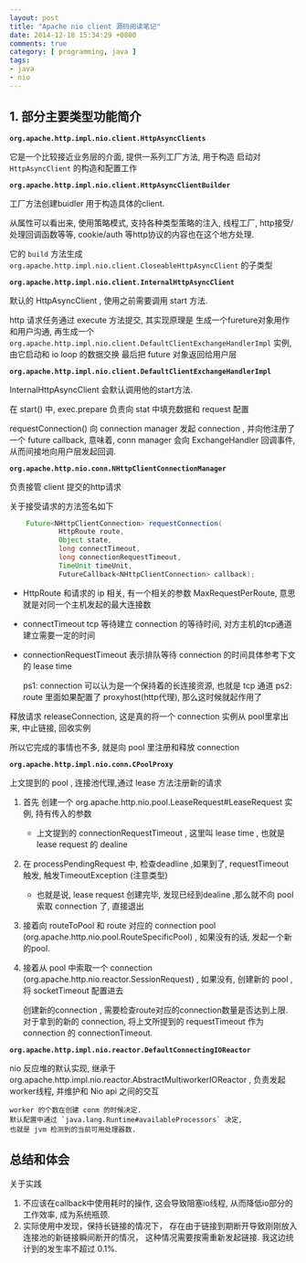 ```yaml
---
layout: post
title: "Apache nio client 源码阅读笔记"
date: 2014-12-18 15:34:29 +0800
comments: true
category: [ programming, java ]
tags: 
- java
- nio
---
```


## 1. 部分主要类型功能简介

**`org.apache.http.impl.nio.client.HttpAsyncClients`**

它是一个比较接近业务层的介面, 提供一系列工厂方法, 用于构造 启动对 `HttpAsyncClient` 的构造和配置工作


**`org.apache.http.impl.nio.client.HttpAsyncClientBuilder`**

工厂方法创建buidler 用于构造具体的client.

从属性可以看出来, 使用策略模式, 支持各种类型策略的注入, 线程工厂, http接受/处理回调函数等等, cookie/auth 等http协议的内容也在这个地方处理.

它的 `build` 方法生成  `org.apache.http.impl.nio.client.CloseableHttpAsyncClient` 的子类型

**`org.apache.http.impl.nio.client.InternalHttpAsyncClient`**

默认的 HttpAsyncClient , 使用之前需要调用 start 方法.

http 请求任务通过 execute 方法提交, 其实现原理是
生成一个fureture对象用作和用户沟通,
再生成一个 `org.apache.http.impl.nio.client.DefaultClientExchangeHandlerImpl` 实例, 由它启动和 io loop 的数据交换
最后把 future 对象返回给用户层

**`org.apache.http.impl.nio.client.DefaultClientExchangeHandlerImpl`**

InternalHttpAsyncClient 会默认调用他的start方法.

在 start() 中, exec.prepare 负责向 stat 中填充数据和 request 配置

requestConnection() 向 connection manager 发起 connection , 并向他注册了一个 future callback, 意味着, conn manager 会向 ExchangeHandler 回调事件, 从而间接地向用户层发起回调.

**`org.apache.http.nio.conn.NHttpClientConnectionManager`**

负责接管 client 提交的http请求

关于接受请求的方法签名如下

```java
    Future<NHttpClientConnection> requestConnection(
            HttpRoute route,
            Object state,
            long connectTimeout,
            long connectionRequestTimeout,
            TimeUnit timeUnit,
            FutureCallback<NHttpClientConnection> callback);
```

* HttpRoute 和请求的 ip 相关, 有一个相关的参数 MaxRequestPerRoute, 意思就是对同一个主机发起的最大连接数
* connectTimeout tcp 等待建立 connection 的等待时间, 对方主机的tcp通道建立需要一定的时间
* connectionRequestTimeout 表示排队等待 connection 的时间具体参考下文的 lease time

    ps1: connection 可以认为是一个保持着的长连接资源, 也就是 tcp 通道
    ps2: route 里面如果配置了 proxyhost(http代理), 那么这时候就起作用了

释放请求 releaseConnection, 这是真的将一个 connection 实例从 pool里拿出来, 中止链接, 回收实例

所以它完成的事情也不多, 就是向 pool 里注册和释放 connection

**`org.apache.http.impl.nio.conn.CPoolProxy`**

上文提到的 pool , 连接池代理,通过 lease 方法注册新的请求

1. 首先 创建一个 org.apache.http.nio.pool.LeaseRequest#LeaseRequest 实例, 持有传入的参数
	* 上文提到的 connectionRequestTimeout , 这里叫 lease time , 也就是 lease request 的 dealine
1. 在 processPendingRequest 中, 检查deadline ,如果到了, requestTimeout 触发, 触发TimeoutException (注意类型)
	* 也就是说, lease request 创建完毕, 发现已经到dealine ,那么就不向 pool 索取 connection 了, 直接退出
1. 接着向 routeToPool 和 route 对应的 connection pool (org.apache.http.nio.pool.RouteSpecificPool)  , 如果没有的话, 发起一个新的pool.
1. 接着从 pool 中索取一个 connection (org.apache.http.nio.reactor.SessionRequest) , 如果没有, 创建新的 pool , 将 socketTimeout 配置进去

    创建新的connection , 需要检查route对应的connection数量是否达到上限.
    对于拿到的新的 connection, 将上文所提到的 requestTimeout 作为 connection 的 connectionTimeout.

**`org.apache.http.impl.nio.reactor.DefaultConnectingIOReactor`**

nio 反应堆的默认实现, 继承于 org.apache.http.impl.nio.reactor.AbstractMultiworkerIOReactor , 负责发起worker线程, 并维护和 Nio api 之间的交互

    worker 的个数在创建 conm 的时候决定.
    默认配置中通过 `java.lang.Runtime#availableProcessors` 决定,
    也就是 jvm 检测到的当前可用处理器数.

## 总结和体会

关于实践

1. 不应该在callback中使用耗时的操作, 这会导致阻塞io线程, 从而降低io部分的工作效率, 成为系统瓶颈.
2. 实际使用中发现，保持长链接的情况下， 存在由于链接到期断开导致刚刚放入连接池的新链接瞬间断开的情况， 这种情况需要按需重新发起链接. 我这边统计到的发生率不超过 0.1%.
